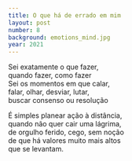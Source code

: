 ```yaml
---
title: O que há de errado em mim
layout: post
number: 8
background: emotions_mind.jpg
year: 2021
---
```


Sei exatamente o que fazer,  
quando fazer, como fazer  
Sei os momentos em que calar,  
falar, olhar, desviar, lutar,  
buscar consenso ou resolução  

É simples planear ação à distância,  
quando não quer cair uma lágrima,  
de orgulho ferido, cego, sem noção  
de que há valores muito mais altos  
que se levantam.  